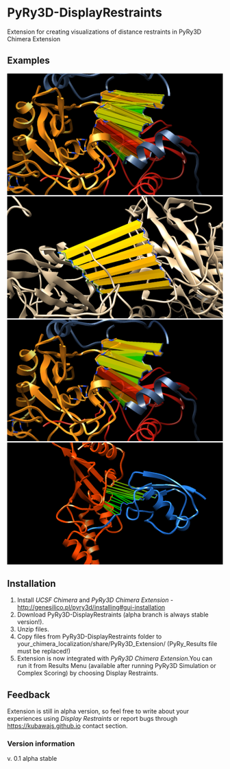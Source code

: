 # PyRy3D-DisplayRestraints
Extension for creating visualizations of distance restraints in PyRy3D Chimera Extension

## Examples
![alt example image 1](https://github.com/kubawajs/PyRy3D-DisplayRestraints/raw/alpha-0.1/example1.png)
![alt example image 2](https://github.com/kubawajs/PyRy3D-DisplayRestraints/raw/alpha-0.1/example2.png)
![alt example image 3](https://github.com/kubawajs/PyRy3D-DisplayRestraints/raw/alpha-0.1/example3.png)
![alt example image 4](https://github.com/kubawajs/PyRy3D-DisplayRestraints/raw/alpha-0.1/example4.png)

## Installation

1. Install _UCSF Chimera_ and _PyRy3D Chimera Extension_ - http://genesilico.pl/pyry3d/installing#gui-installation
2. Download PyRy3D-DisplayRestraints (alpha branch is always stable version!).
3. Unzip files.
4. Copy files from PyRy3D-DisplayRestraints folder to your_chimera_localization/share/PyRy3D_Extension/ (PyRy_Results file must be replaced!)
5. Extension is now integrated with _PyRy3D Chimera Extension_.You can run it from Results Menu (available after running PyRy3D Simulation or Complex Scoring) by choosing Display Restraints.


## Feedback

Extension is still in alpha version, so feel free to write about your experiences using _Display Restraints_ or report bugs through https://kubawajs.github.io contact section.


### Version information

v. 0.1 alpha stable
